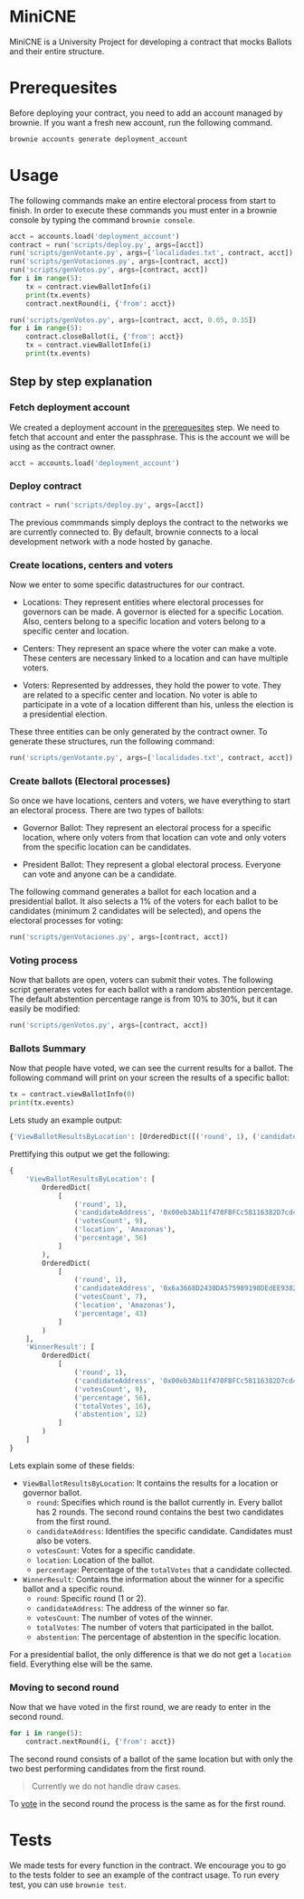 # MiniCNE

MiniCNE is a University Project for developing a contract that mocks Ballots and their entire structure.

# Prerequesites

Before deploying your contract, you need to add an account managed by brownie. If you want a fresh new account, run the following command.

```bash
brownie accounts generate deployment_account
```

# Usage

The following commands make an entire electoral process from start to finish. In order to execute these commands you must enter in a brownie console by typing the command `brownie console`.

```python
acct = accounts.load('deployment_account')
contract = run('scripts/deploy.py', args=[acct])
run('scripts/genVotante.py', args=['localidades.txt', contract, acct])
run('scripts/genVotaciones.py', args=[contract, acct])
run('scripts/genVotos.py', args=[contract, acct])
for i in range(5):
    tx = contract.viewBallotInfo(i)
    print(tx.events)
    contract.nextRound(i, {'from': acct})

run('scripts/genVotos.py', args=[contract, acct, 0.05, 0.35])
for i in range(5):
    contract.closeBallot(i, {'from': acct})
    tx = contract.viewBallotInfo(i)
    print(tx.events)

```

## Step by step explanation

### Fetch deployment account

We created a deployment account in the [prerequesites](#prerequesites) step. We need to fetch that account and enter the passphrase. This is the account we will be using as the contract owner.

```python
acct = accounts.load('deployment_account')
```

### Deploy contract

```python
contract = run('scripts/deploy.py', args=[acct])
```

The previous commmands simply deploys the contract to the networks we are currently connected to. By default, brownie connects to a local development network with a node hosted by ganache.

### Create locations, centers and voters

Now we enter to some specific datastructures for our contract.

- Locations: They represent entities where electoral processes for governors can be made. A governor is elected for a specific Location. Also, centers belong to a specific location and voters belong to a specific center and location.

- Centers: They represent an space where the voter can make a vote. These centers are necessary linked to a location and can have multiple voters.

- Voters: Represented by addresses, they hold the power to vote. They are related to a specific center and location. No voter is able to participate in a vote of a location different than his, unless the election is a presidential election.

These three entities can be only generated by the contract owner. To generate these structures, run the following command:

```python
run('scripts/genVotante.py', args=['localidades.txt', contract, acct])
```

### Create ballots (Electoral processes)

So once we have locations, centers and voters, we have everything to start an electoral process. There are two types of ballots:

- Governor Ballot: They represent an electoral process for a specific location, where only voters from that location can vote and only voters from the specific location can be candidates.

- President Ballot: They represent a global electoral process. Everyone can vote and anyone can be a candidate.

The following command generates a ballot for each location and a presidential ballot. It also selects a 1% of the voters for each ballot to be candidates (minimum 2 candidates will be selected), and opens the electoral processes for voting:

```python
run('scripts/genVotaciones.py', args=[contract, acct])
```

### Voting process

Now that ballots are open, voters can submit their votes. The following script generates votes for each ballot with a random abstention percentage. The default abstention percentage range is from 10% to 30%, but it can easily be modified:

```python
run('scripts/genVotos.py', args=[contract, acct])
```

### Ballots Summary

Now that people have voted, we can see the current results for a ballot. The following command will print on your screen the results of a specific ballot:

```python
tx = contract.viewBallotInfo(0)
print(tx.events)
```

Lets study an example output:

```python
{'ViewBallotResultsByLocation': [OrderedDict([('round', 1), ('candidateAddress', '0x00eb3Ab11f470FBFCc58116382D7cd4242C57E7a'), ('votesCount', 9), ('location', 'Amazonas'), ('percentage', 56)]), OrderedDict([('round', 1), ('candidateAddress', '0x6a3668D2430DA575989198DEdEE9382f31917d0D'), ('votesCount', 7), ('location', 'Amazonas'), ('percentage', 43)])], 'WinnerResult': [OrderedDict([('round', 1), ('candidateAddress', '0x00eb3Ab11f470FBFCc58116382D7cd4242C57E7a'), ('votesCount', 9), ('percentage', 56), ('totalVotes', 16), ('abstention', 12)])]}
```

Prettifying this output we get the following:

```python
{
    'ViewBallotResultsByLocation': [
        OrderedDict(
            [
                ('round', 1),
                ('candidateAddress', '0x00eb3Ab11f470FBFCc58116382D7cd4242C57E7a'),
                ('votesCount', 9),
                ('location', 'Amazonas'),
                ('percentage', 56)
            ]
        ),
        OrderedDict(
            [
                ('round', 1),
                ('candidateAddress', '0x6a3668D2430DA575989198DEdEE9382f31917d0D'),
                ('votesCount', 7),
                ('location', 'Amazonas'),
                ('percentage', 43)
            ]
        )
    ],
    'WinnerResult': [
        OrderedDict(
            [
                ('round', 1),
                ('candidateAddress', '0x00eb3Ab11f470FBFCc58116382D7cd4242C57E7a'),
                ('votesCount', 9),
                ('percentage', 56),
                ('totalVotes', 16),
                ('abstention', 12)
            ]
        )
    ]
}
```

Lets explain some of these fields:

- `ViewBallotResultsByLocation`: It contains the results for a location or governor ballot.
    - `round`: Specifies which round is the ballot currently in. Every ballot has 2 rounds. The second round contains the best two candidates from the first round.
    - `candidateAddress`: Identifies the specific candidate. Candidates must also be voters.
    - `votesCount`: Votes for a specific candidate.
    - `location`: Location of the ballot.
    - `percentage`: Percentage of the `totalVotes` that a candidate collected.
- `WinnerResult`: Contains the information about the winner for a specific ballot and a specific round.
    - `round`: Specific round (1 or 2).
    - `candidateAddress`: The address of the winner so far.
    - `votesCount`: The number of votes of the winner.
    - `totalVotes`: The number of voters that participated in the ballot.
    - `abstention`: The percentage of abstention in the specific location.

For a presidential ballot, the only difference is that we do not get a `location` field. Everything else will be the same.

### Moving to second round

Now that we have voted in the first round, we are ready to enter in the second round.

```python
for i in range(5):
    contract.nextRound(i, {'from': acct})

```

The second round consists of a ballot of the same location but with only the two best performing candidates from the first round.

> Currently we do not handle draw cases.

To [vote](#voting-process) in the second round the process is the same as for the first round.

# Tests

We made tests for every function in the contract. We encourage you to go to the tests folder to see an example of the contract usage. To run every test, you can use `brownie test`.

